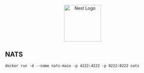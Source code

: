<p align="center">
  <a href="http://nestjs.com/" target="blank"><img src="https://nestjs.com/img/logo-small.svg" width="120" alt="Nest Logo" /></a>
</p>


## NATS

```
docker run -d --name nats-main -p 4222:4222 -p 8222:8222 nats
```